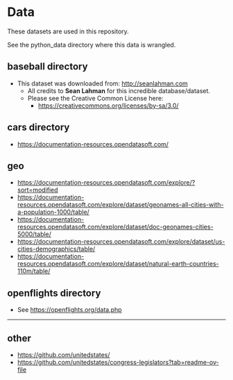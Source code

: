 # Data

These datasets are used in this repository.

See the python_data directory where this data is wrangled.

## baseball directory

- This dataset was downloaded from: http://seanlahman.com
  - All credits to **Sean Lahman** for this incredible database/dataset.
  - Please see the Creative Common License here:
    - https://creativecommons.org/licenses/by-sa/3.0/

## cars directory 

- https://documentation-resources.opendatasoft.com/

## geo

- https://documentation-resources.opendatasoft.com/explore/?sort=modified
- https://documentation-resources.opendatasoft.com/explore/dataset/geonames-all-cities-with-a-population-1000/table/
- https://documentation-resources.opendatasoft.com/explore/dataset/doc-geonames-cities-5000/table/
- https://documentation-resources.opendatasoft.com/explore/dataset/us-cities-demographics/table/
- https://documentation-resources.opendatasoft.com/explore/dataset/natural-earth-countries-110m/table/


## openflights directory

- See https://openflights.org/data.php


---

## other

- https://github.com/unitedstates/
- https://github.com/unitedstates/congress-legislators?tab=readme-ov-file



